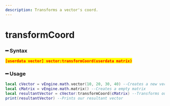 ```yaml
---
description: Transforms a vector's coord.
---
```


# transformCoord

### ━ Syntax

<mark style="color:red;">**`[userdata vector] vector:transformCoord(userdata matrix)`**</mark>

### ━ Usage

```lua
local cVector = vEngine.math.vector(10, 20, 30, 40) --Creates a new vector
local cMatrix = vEngine.math.matrix() --Creates a empty matrix
local resultantVector = cVector:transformCoord(cMatrix) --Transforms our vector's coord
print(resultantVector) --Prints our resultant vector
```
